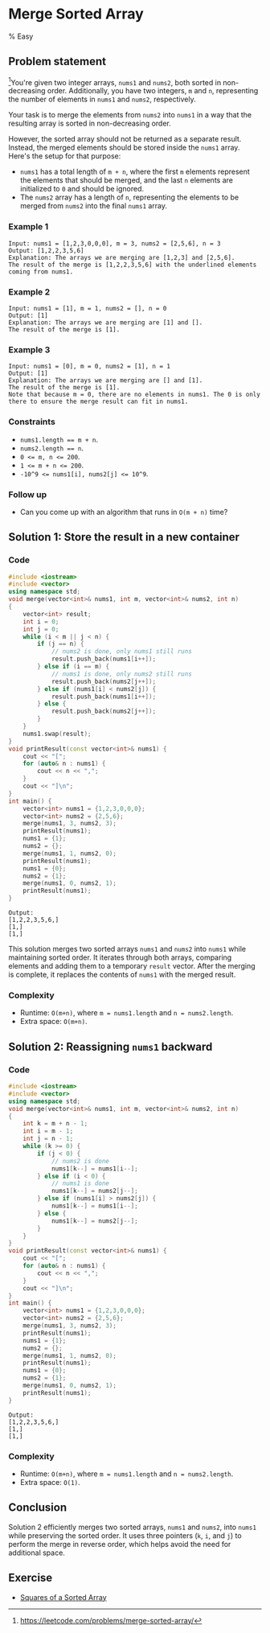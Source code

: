 # Merge Sorted Array
% Easy
## Problem statement

[^url]You're given two integer arrays, `nums1` and `nums2`, both sorted in non-decreasing order. Additionally, you have two integers, `m` and `n`, representing the number of elements in `nums1` and `nums2`, respectively.

Your task is to merge the elements from `nums2` into `nums1` in a way that the resulting array is sorted in non-decreasing order.

However, the sorted array should not be returned as a separate result. Instead, the merged elements should be stored inside the `nums1` array. Here's the setup for that purpose: 

* `nums1` has a total length of `m + n`, where the first `m` elements represent the elements that should be merged, and the last `n` elements are initialized to `0` and should be ignored. 
* The `nums2` array has a length of `n`, representing the elements to be merged from `nums2` into the final `nums1` array. 

[^url]: https://leetcode.com/problems/merge-sorted-array/ 
### Example 1
```text
Input: nums1 = [1,2,3,0,0,0], m = 3, nums2 = [2,5,6], n = 3
Output: [1,2,2,3,5,6]
Explanation: The arrays we are merging are [1,2,3] and [2,5,6].
The result of the merge is [1,2,2,3,5,6] with the underlined elements coming from nums1.
```

### Example 2
```text
Input: nums1 = [1], m = 1, nums2 = [], n = 0
Output: [1]
Explanation: The arrays we are merging are [1] and [].
The result of the merge is [1].
```

### Example 3
```text
Input: nums1 = [0], m = 0, nums2 = [1], n = 1
Output: [1]
Explanation: The arrays we are merging are [] and [1].
The result of the merge is [1].
Note that because m = 0, there are no elements in nums1. The 0 is only there to ensure the merge result can fit in nums1.
```

### Constraints

* `nums1.length == m + n`.
* `nums2.length == n`.
* `0 <= m, n <= 200`.
* `1 <= m + n <= 200`.
* `-10^9 <= nums1[i], nums2[j] <= 10^9`.
 

### Follow up
* Can you come up with an algorithm that runs in `O(m + n)` time?

## Solution 1: Store the result in a new container

### Code
```cpp
#include <iostream>
#include <vector>
using namespace std;
void merge(vector<int>& nums1, int m, vector<int>& nums2, int n) 
{
    vector<int> result;
    int i = 0;
    int j = 0;
    while (i < m || j < n) {
        if (j == n) { 
            // nums2 is done, only nums1 still runs
            result.push_back(nums1[i++]);
        } else if (i == m) {
            // nums1 is done, only nums2 still runs
            result.push_back(nums2[j++]);
        } else if (nums1[i] < nums2[j]) {
            result.push_back(nums1[i++]);
        } else {
            result.push_back(nums2[j++]);
        }
    }
    nums1.swap(result);
}
void printResult(const vector<int>& nums1) {
    cout << "[";
    for (auto& n : nums1) {
        cout << n << ",";
    }
    cout << "]\n";
}
int main() {
    vector<int> nums1 = {1,2,3,0,0,0};
    vector<int> nums2 = {2,5,6};
    merge(nums1, 3, nums2, 3);
    printResult(nums1);
    nums1 = {1};
    nums2 = {};
    merge(nums1, 1, nums2, 0);
    printResult(nums1);
    nums1 = {0};
    nums2 = {1};
    merge(nums1, 0, nums2, 1);
    printResult(nums1);
}
```
```text
Output:
[1,2,2,3,5,6,]
[1,]
[1,]
```

This solution merges two sorted arrays `nums1` and `nums2` into `nums1` while maintaining sorted order. It iterates through both arrays, comparing elements and adding them to a temporary `result` vector. After the merging is complete, it replaces the contents of `nums1` with the merged result. 

### Complexity

* Runtime: `O(m+n)`, where `m = nums1.length` and `n = nums2.length`.
* Extra space: `O(m+n)`.

## Solution 2: Reassigning `nums1` backward


### Code
```cpp
#include <iostream>
#include <vector>
using namespace std;
void merge(vector<int>& nums1, int m, vector<int>& nums2, int n) 
{    
    int k = m + n - 1;
    int i = m - 1;
    int j = n - 1;
    while (k >= 0) {
        if (j < 0) { 
            // nums2 is done
            nums1[k--] = nums1[i--];
        } else if (i < 0) { 
            // nums1 is done
            nums1[k--] = nums2[j--];
        } else if (nums1[i] > nums2[j]) {
            nums1[k--] = nums1[i--]; 
        } else {
            nums1[k--] = nums2[j--]; 
        }
    }
}
void printResult(const vector<int>& nums1) {
    cout << "[";
    for (auto& n : nums1) {
        cout << n << ",";
    }
    cout << "]\n";
}
int main() {
    vector<int> nums1 = {1,2,3,0,0,0};
    vector<int> nums2 = {2,5,6};
    merge(nums1, 3, nums2, 3);
    printResult(nums1);
    nums1 = {1};
    nums2 = {};
    merge(nums1, 1, nums2, 0);
    printResult(nums1);
    nums1 = {0};
    nums2 = {1};
    merge(nums1, 0, nums2, 1);
    printResult(nums1);
}
```
```text
Output:
[1,2,2,3,5,6,]
[1,]
[1,]
```

### Complexity

* Runtime: `O(m+n)`, where `m = nums1.length` and `n = nums2.length`.
* Extra space: `O(1)`.

## Conclusion

Solution 2 efficiently merges two sorted arrays, `nums1` and `nums2`, into `nums1` while preserving the sorted order. It uses three pointers (`k`, `i`, and `j`) to perform the merge in reverse order, which helps avoid the need for additional space. 

## Exercise
- [Squares of a Sorted Array](https://leetcode.com/problems/squares-of-a-sorted-array/)